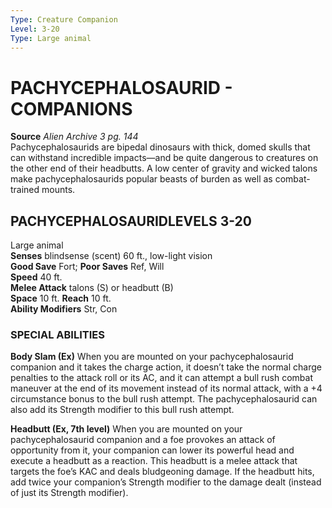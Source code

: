 ```yaml
---
Type: Creature Companion
Level: 3-20
Type: Large animal  
---
```

# PACHYCEPHALOSAURID - COMPANIONS

**Source** _Alien Archive 3 pg. 144_  
Pachycephalosaurids are bipedal dinosaurs with thick, domed skulls that can withstand incredible impacts—and be quite dangerous to creatures on the other end of their headbutts. A low center of gravity and wicked talons make pachycephalosaurids popular beasts of burden as well as combat-trained mounts.

## PACHYCEPHALOSAURIDLEVELS 3-20

Large animal  
**Senses** blindsense (scent) 60 ft., low-light vision  
**Good Save** Fort; **Poor Saves** Ref, Will  
**Speed** 40 ft.  
**Melee Attack** talons (S) or headbutt (B)  
**Space** 10 ft. **Reach** 10 ft.  
**Ability Modifiers** Str, Con  

### SPECIAL ABILITIES

**Body Slam (Ex)** When you are mounted on your pachycephalosaurid companion and it takes the charge action, it doesn’t take the normal charge penalties to the attack roll or its AC, and it can attempt a bull rush combat maneuver at the end of its movement instead of its normal attack, with a +4 circumstance bonus to the bull rush attempt. The pachycephalosaurid can also add its Strength modifier to this bull rush attempt.

**Headbutt (Ex, 7th level)** When you are mounted on your pachycephalosaurid companion and a foe provokes an attack of opportunity from it, your companion can lower its powerful head and execute a headbutt as a reaction. This headbutt is a melee attack that targets the foe’s KAC and deals bludgeoning damage. If the headbutt hits, add twice your companion’s Strength modifier to the damage dealt (instead of just its Strength modifier).
